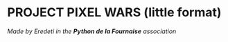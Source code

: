 # PROJECT PIXEL WARS (little format)
*Made by Eredeti in the **Python de la Fournaise** association* 
